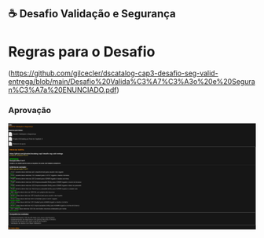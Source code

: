 ## ☕ Desafio Validação e Segurança

#  Regras para o Desafio

(https://github.com/gilcecler/dscatalog-cap3-desafio-seg-valid-entrega/blob/main/Desafio%20Valida%C3%A7%C3%A3o%20e%20Seguran%C3%A7a%20ENUNCIADO.pdf)


###  Aprovação
<img src="image.png" alt="desafio-validacao">

